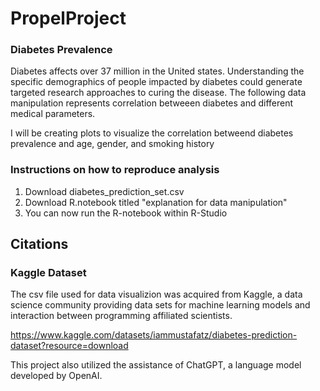# PropelProject
### Diabetes Prevalence
Diabetes affects over 37 million in the United states. Understanding the specific demographics of people impacted by diabetes could generate targeted research approaches to curing the disease. The following data manipulation represents correlation betweeen diabetes and different medical parameters.

I will be creating plots to visualize the correlation betweend diabetes prevalence and age, gender, and smoking history

### Instructions on how to reproduce analysis
1. Download diabetes_prediction_set.csv
2. Download R.notebook titled "explanation for data manipulation"
3. You can now run the R-notebook within R-Studio

## Citations
### Kaggle Dataset
The csv file used for data visualizion was acquired from Kaggle, a data science community providing data sets for machine learning models and interaction between programming affiliated scientists.

https://www.kaggle.com/datasets/iammustafatz/diabetes-prediction-dataset?resource=download

This project also utilized the assistance of ChatGPT, a language model developed by OpenAI.




